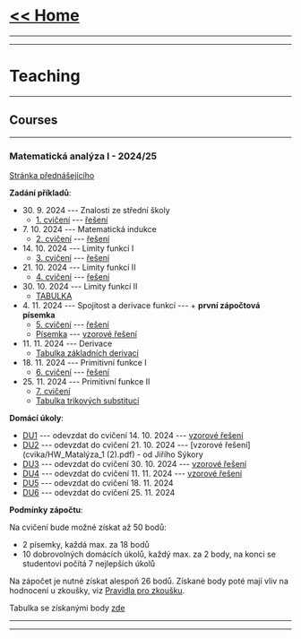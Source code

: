 # [<< Home](https://tattobiti.github.io)

* * *
* * *

# Teaching

* * *

## Courses

* * *

### <strong> Matematická analýza I - 2024/25 </strong>

[Stránka přednášejícího](https://www.karlin.mff.cuni.cz/~mbul8060/teaching.html)

<strong>Zadání příkladů</strong>:

+ 30\. 9\. 2024 --- Znalosti ze střední školy
  + [1. cvičení](cvika/cvic1z01.pdf) --- [řešení](cvika/cviceni_01.pdf)
+ 7\. 10\. 2024 --- Matematická indukce 
  + [2. cvičení](cvika/cvic1z02.pdf) --- [řešení](cvika/cviceni_02.pdf)
+ 14\. 10\. 2024 --- Limity funkcí I 
  + [3. cvičení](cvika/cvic1z03.pdf) --- [řešení](cvika/cviceni_03.pdf)
+ 21\. 10\. 2024 --- Limity funkcí II 
  + [4. cvičení](cvika/cvic1z03.pdf) --- [řešení](cvika/cviceni_04.pdf)
+ 30\. 10\. 2024 --- Limity funkcí II 
  + [TABULKA](https://docs.google.com/spreadsheets/d/1NbO_kxkc4jKuUZqtwO7tKu4FtVL0oKIfTx2A-L9kcG0/edit?usp=sharing)
+ 4\. 11\. 2024 --- Spojitost a derivace funkcí  --- \+ <strong>první zápočtová písemka</strong>
  + [5. cvičení](cvika/cvic1z05.pdf) --- [řešení](cvika/cviceni_05.pdf)
  + [Písemka](cvika/Test1.pdf) --- [vzorové řešení](cvika/Test1-solution.pdf)
+ 11\. 11\. 2024 --- Derivace
  + [Tabulka základních derivací](cvika/Tabulka.pdf)
+ 18\. 11\. 2024 --- Primitivní funkce I 
  + [6. cvičení](cvika/cvic1z06.pdf) --- [řešení](cvika/cviceni_06.pdf)
+ 25\. 11\. 2024 --- Primitivní funkce II 
  + [7. cvičení](cvika/cvic1z07.pdf)
  + [Tabulka trikových substitucí](cvika/substituce_tabulka.pdf)

<strong>Domácí úkoly</strong>:

+ [DU1](cvika/DU1.pdf) --- odevzdat do cvičení 14\. 10\. 2024 --- [vzorové řešení](cvika/DU1-řešení.pdf)
+ [DU2](cvika/DU2.pdf) --- odevzdat do cvičení 21\. 10\. 2024 --- [vzorové řešení](cvika/HW_Matalýza_1 (2).pdf) - od Jiřího Sýkory
+ [DU3](cvika/DU3.pdf) --- odevzdat do cvičení 30\. 10\. 2024 --- [vzorové řešení](cvika/DU3-reseni.pdf)
+ [DU4](cvika/DU4.pdf) --- odevzdat do cvičení 11\. 11\. 2024 --- [vzorové řešení](cvika/DU4-solution.pdf)
+ [DU5](cvika/DU5.pdf) --- odevzdat do cvičení 18\. 11\. 2024
+ [DU6](cvika/DU6.pdf) --- odevzdat do cvičení 25\. 11\. 2024

<strong>Podmínky zápočtu</strong>:

Na cvičení bude možné získat až 50 bodů:
+ 2 písemky, každá max. za 18 bodů
+ 10 dobrovolných domácích úkolů, každý max. za 2 body, na konci se studentovi počítá 7 nejlepších úkolů

Na zápočet je nutné získat alespoň 26 bodů. Získané body poté mají vliv na hodnocení u zkoušky, viz [Pravidla pro zkoušku](https://www.karlin.mff.cuni.cz/~mbul8060/Zkouska_NOFY151.pdf).

Tabulka se získanými body [zde](https://docs.google.com/spreadsheets/d/15FLNlSXpAwswt_umHwh8uxalhjopCTLYMpIhtYQQAIQ/edit?gid=0#gid=0)

___

* * *
